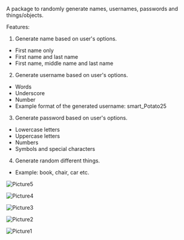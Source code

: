 A package to randomly generate names, usernames, passwords and things/objects.

Features:

1. Generate name based on user's options.
- First name only
- First name and last name
- First name, middle name and last name

2. Generate username based on user's options.
- Words
- Underscore
- Number
- Example format of the generated username: smart_Potato25

3. Generate password based on user's options.
- Lowercase letters
- Uppercase letters
- Numbers
- Symbols and special characters

4. Generate random different things.
- Example: book, chair, car etc.



![Picture5](https://user-images.githubusercontent.com/59642162/177743767-512b3a82-d7a0-4556-b639-f5ae257f0ab1.png)

![Picture4](https://user-images.githubusercontent.com/59642162/177743804-f6c720a7-3430-4cb2-ac73-a2ad9295afb5.png)

![Picture3](https://user-images.githubusercontent.com/59642162/177743817-77554870-1479-4944-8b4a-8c12fad32f82.png)

![Picture2](https://user-images.githubusercontent.com/59642162/177743838-28399f29-7b88-45f7-8968-0da8b88313ce.png)

![Picture1](https://user-images.githubusercontent.com/59642162/177743855-7ee79063-b96a-4558-bce6-31d0fc35a8f3.png)
